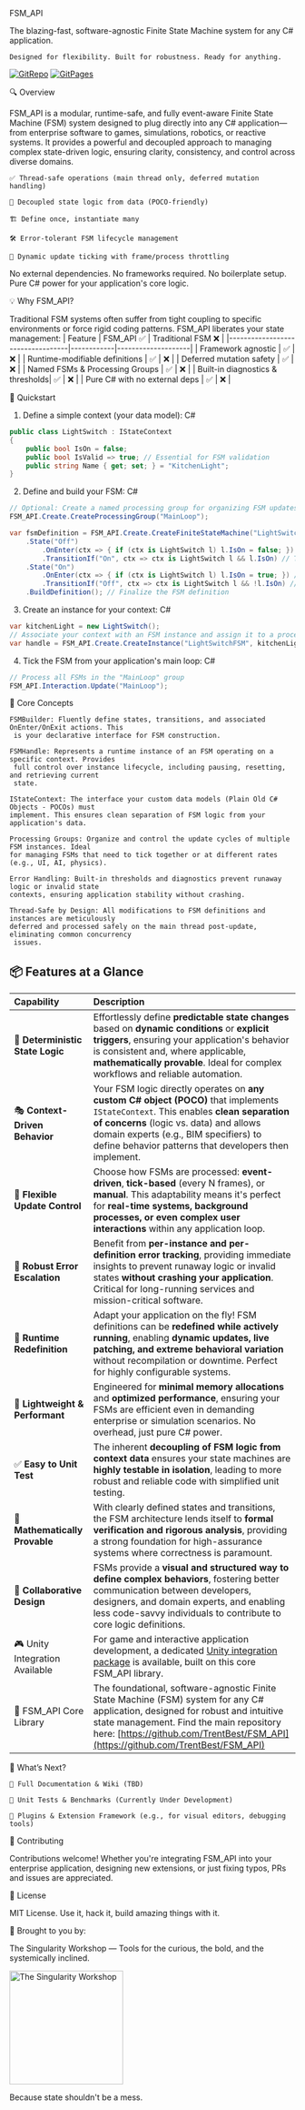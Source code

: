 ﻿FSM_API

The blazing-fast, software-agnostic Finite State Machine system for any C# application.

    Designed for flexibility. Built for robustness. Ready for anything.

[![GitRepo](https://img.shields.io/badge/GitHub-FSM_API-blue?logo=github)](https://github.com/TrentBest/FSM_API)
[![GitPages](https://img.shields.io/badge/Documentation-GitPages-orange?logo=github)](https://trentbest.github.io/FSM_API/)


🔍 Overview

FSM_API is a modular, runtime-safe, and fully event-aware Finite State Machine (FSM) system designed to plug directly into any C# application—from enterprise software to games, simulations, robotics, or reactive systems. It provides a powerful and decoupled approach to managing complex state-driven logic, ensuring clarity, consistency, and control across diverse domains.

    ✅ Thread-safe operations (main thread only, deferred mutation handling)

    🧠 Decoupled state logic from data (POCO-friendly)

    🏗️ Define once, instantiate many

    🛠️ Error-tolerant FSM lifecycle management

    🧪 Dynamic update ticking with frame/process throttling

No external dependencies. No frameworks required. No boilerplate setup. Pure C# power for your application's core logic.


💡 Why FSM_API?

Traditional FSM systems often suffer from tight coupling to specific environments or force rigid coding patterns. FSM_API liberates your state management:
| Feature                          | FSM_API ✅ | Traditional FSM ❌ |
|----------------------------------|------------|--------------------|
| Framework agnostic               | ✅         | ❌                 |
| Runtime-modifiable definitions   | ✅         | ❌                 |
| Deferred mutation safety         | ✅         | ❌                 |
| Named FSMs & Processing Groups   | ✅         | ❌                 |
| Built-in diagnostics & thresholds| ✅         | ❌                 |
| Pure C# with no external deps    | ✅         | ❌                 |



🚀 Quickstart

1. Define a simple context (your data model):
C#
```csharp
public class LightSwitch : IStateContext
{
    public bool IsOn = false;
    public bool IsValid => true; // Essential for FSM validation
    public string Name { get; set; } = "KitchenLight";
}
```

2. Define and build your FSM:
C#
```csharp
// Optional: Create a named processing group for organizing FSM updates
FSM_API.Create.CreateProcessingGroup("MainLoop");

var fsmDefinition = FSM_API.Create.CreateFiniteStateMachine("LightSwitchFSM", processRate: 1, processingGroup: "MainLoop")
    .State("Off")
        .OnEnter(ctx => { if (ctx is LightSwitch l) l.IsOn = false; }) // Action when entering "Off" state
        .TransitionIf("On", ctx => ctx is LightSwitch l && l.IsOn) // Transition to "On" if IsOn is true
    .State("On")
        .OnEnter(ctx => { if (ctx is LightSwitch l) l.IsOn = true; }) // Action when entering "On" state
        .TransitionIf("Off", ctx => ctx is LightSwitch l && !l.IsOn) // Transition to "Off" if IsOn is false
    .BuildDefinition(); // Finalize the FSM definition
```

3. Create an instance for your context:
C#
```csharp
var kitchenLight = new LightSwitch();
// Associate your context with an FSM instance and assign it to a processing group
var handle = FSM_API.Create.CreateInstance("LightSwitchFSM", kitchenLight, "MainLoop");
```

4. Tick the FSM from your application's main loop:
C#
```csharp
// Process all FSMs in the "MainLoop" group
FSM_API.Interaction.Update("MainLoop");
```

🔧 Core Concepts

    FSMBuilder: Fluently define states, transitions, and associated OnEnter/OnExit actions. This
     is your declarative interface for FSM construction.

    FSMHandle: Represents a runtime instance of an FSM operating on a specific context. Provides
     full control over instance lifecycle, including pausing, resetting, and retrieving current 
     state.

    IStateContext: The interface your custom data models (Plain Old C# Objects - POCOs) must 
    implement. This ensures clean separation of FSM logic from your application's data.

    Processing Groups: Organize and control the update cycles of multiple FSM instances. Ideal 
    for managing FSMs that need to tick together or at different rates (e.g., UI, AI, physics).

    Error Handling: Built-in thresholds and diagnostics prevent runaway logic or invalid state 
    contexts, ensuring application stability without crashing.

    Thread-Safe by Design: All modifications to FSM definitions and instances are meticulously 
    deferred and processed safely on the main thread post-update, eliminating common concurrency
     issues.



## 📦 Features at a Glance

| Capability                      | Description                                                                                                                                                                                                                                                                                                                                    |
| :------------------------------ | :--------------------------------------------------------------------------------------------------------------------------------------------------------------------------------------------------------------------------------------------------------------------------------------------------------------------------------------------- |
| 🔄 **Deterministic State Logic** | Effortlessly define **predictable state changes** based on **dynamic conditions** or **explicit triggers**, ensuring your application's behavior is consistent and, where applicable, **mathematically provable**. Ideal for complex workflows and reliable automation.                                                                                   |
| 🎭 **Context-Driven Behavior** | Your FSM logic directly operates on **any custom C# object (POCO)** that implements `IStateContext`. This enables **clean separation of concerns** (logic vs. data) and allows domain experts (e.g., BIM specifiers) to define behavior patterns that developers then implement.                                                                 |
| 🧪 **Flexible Update Control** | Choose how FSMs are processed: **event-driven**, **tick-based** (every N frames), or **manual**. This adaptability means it's perfect for **real-time systems, background processes, or even complex user interactions** within any application loop.                                                                                             |
| 🧯 **Robust Error Escalation** | Benefit from **per-instance and per-definition error tracking**, providing immediate insights to prevent runaway logic or invalid states **without crashing your application**. Critical for long-running services and mission-critical software.                                                                                              |
| 🔁 **Runtime Redefinition** | Adapt your application on the fly! FSM definitions can be **redefined while actively running**, enabling **dynamic updates, live patching, and extreme behavioral variation** without recompilation or downtime. Perfect for highly configurable systems.                                                                                      |
| 🎯 **Lightweight & Performant** | Engineered for **minimal memory allocations** and **optimized performance**, ensuring your FSMs are efficient even in demanding enterprise or simulation scenarios. No overhead, just pure C# power.                                                                                                                                        |
| ✅ **Easy to Unit Test** | The inherent **decoupling of FSM logic from context data** ensures your state machines are **highly testable in isolation**, leading to more robust and reliable code with simplified unit testing.                                                                                                                                        |
| 💯 **Mathematically Provable** | With clearly defined states and transitions, the FSM architecture lends itself to **formal verification and rigorous analysis**, providing a strong foundation for high-assurance systems where correctness is paramount.                                                                                                                       |
| 🤝 **Collaborative Design** | FSMs provide a **visual and structured way to define complex behaviors**, fostering better communication between developers, designers, and domain experts, and enabling less code-savvy individuals to contribute to core logic definitions.   |
|  🎮 Unity Integration Available | For game and interactive application development, a dedicated [Unity integration package](https://github.com/TrentBest/FSM_API_Unity) is available, built on this core FSM_API library.  |
| 🧠 FSM_API Core Library | The foundational, software-agnostic Finite State Machine (FSM) system for any C# application, designed for robust and intuitive state management. Find the main repository here: [https://github.com/TrentBest/FSM_API](https://github.com/TrentBest/FSM_API) |



📘 What’s Next?

    📖 Full Documentation & Wiki (TBD)

    🧪 Unit Tests & Benchmarks (Currently Under Development)

    🔌 Plugins & Extension Framework (e.g., for visual editors, debugging tools)



🤝 Contributing

Contributions welcome! Whether you're integrating FSM_API into your enterprise application, designing new extensions, or just fixing typos, PRs and issues are appreciated.



📄 License

MIT License. Use it, hack it, build amazing things with it.



🧠 Brought to you by:

The Singularity Workshop — Tools for the curious, the bold, and the systemically inclined.

<img src="https://raw.githubusercontent.com/TrentBest/FSM_API/main/assets/TheSingularityWorkshop.jpg" alt="The Singularity Workshop" width="200" height="200">

Because state shouldn't be a mess.
